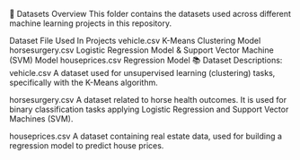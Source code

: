 📄 Datasets Overview
This folder contains the datasets used across different machine learning projects in this repository.


Dataset File	Used In Projects
vehicle.csv	K-Means Clustering Model
horsesurgery.csv	Logistic Regression Model & Support Vector Machine (SVM) Model
houseprices.csv	Regression Model
📚 Dataset Descriptions:
vehicle.csv
A dataset used for unsupervised learning (clustering) tasks, specifically with the K-Means algorithm.

horsesurgery.csv
A dataset related to horse health outcomes. It is used for binary classification tasks applying Logistic Regression and Support Vector Machines (SVM).

houseprices.csv
A dataset containing real estate data, used for building a regression model to predict house prices.


